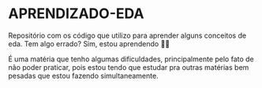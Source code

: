 # APRENDIZADO-EDA
Repositório com os código que utilizo para aprender alguns conceitos de eda. Tem algo errado? Sim, estou aprendendo 🤷‍♂️

É uma matéria que tenho algumas dificuldades, principalmente pelo fato de não poder praticar, pois estou tendo que estudar pra outras matérias bem pesadas que estou fazendo simultaneamente. 
